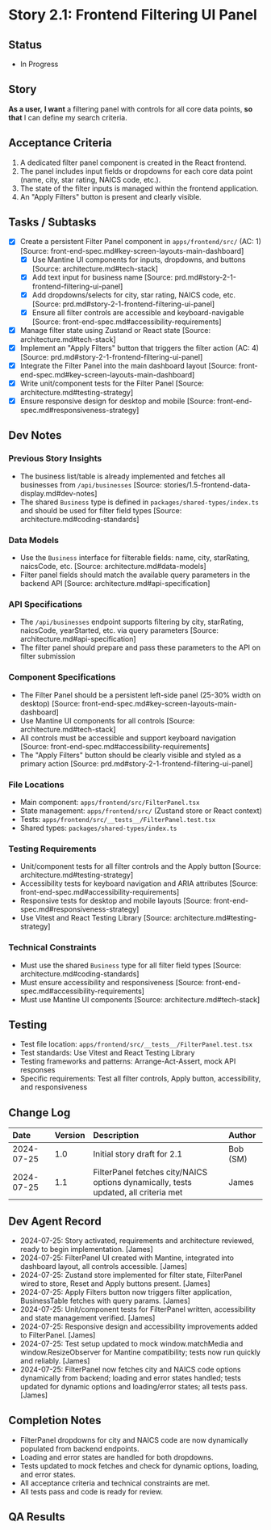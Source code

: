 # Story 2.1: Frontend Filtering UI Panel

## Status
- In Progress

## Story
**As a user,**
**I want** a filtering panel with controls for all core data points,
**so that** I can define my search criteria.

## Acceptance Criteria
1. A dedicated filter panel component is created in the React frontend.
2. The panel includes input fields or dropdowns for each core data point (name, city, star rating, NAICS code, etc.).
3. The state of the filter inputs is managed within the frontend application.
4. An "Apply Filters" button is present and clearly visible.

## Tasks / Subtasks
- [x] Create a persistent Filter Panel component in `apps/frontend/src/` (AC: 1) [Source: front-end-spec.md#key-screen-layouts-main-dashboard]
  - [x] Use Mantine UI components for inputs, dropdowns, and buttons [Source: architecture.md#tech-stack]
  - [x] Add text input for business name [Source: prd.md#story-2-1-frontend-filtering-ui-panel]
  - [x] Add dropdowns/selects for city, star rating, NAICS code, etc. [Source: prd.md#story-2-1-frontend-filtering-ui-panel]
  - [x] Ensure all filter controls are accessible and keyboard-navigable [Source: front-end-spec.md#accessibility-requirements]
- [x] Manage filter state using Zustand or React state [Source: architecture.md#tech-stack]
- [x] Implement an "Apply Filters" button that triggers the filter action (AC: 4) [Source: prd.md#story-2-1-frontend-filtering-ui-panel]
- [x] Integrate the Filter Panel into the main dashboard layout [Source: front-end-spec.md#key-screen-layouts-main-dashboard]
- [x] Write unit/component tests for the Filter Panel [Source: architecture.md#testing-strategy]
- [x] Ensure responsive design for desktop and mobile [Source: front-end-spec.md#responsiveness-strategy]

## Dev Notes
### Previous Story Insights
- The business list/table is already implemented and fetches all businesses from `/api/businesses` [Source: stories/1.5-frontend-data-display.md#dev-notes]
- The shared `Business` type is defined in `packages/shared-types/index.ts` and should be used for filter field types [Source: architecture.md#coding-standards]

### Data Models
- Use the `Business` interface for filterable fields: name, city, starRating, naicsCode, etc. [Source: architecture.md#data-models]
- Filter panel fields should match the available query parameters in the backend API [Source: architecture.md#api-specification]

### API Specifications
- The `/api/businesses` endpoint supports filtering by city, starRating, naicsCode, yearStarted, etc. via query parameters [Source: architecture.md#api-specification]
- The filter panel should prepare and pass these parameters to the API on filter submission

### Component Specifications
- The Filter Panel should be a persistent left-side panel (25-30% width on desktop) [Source: front-end-spec.md#key-screen-layouts-main-dashboard]
- Use Mantine UI components for all controls [Source: architecture.md#tech-stack]
- All controls must be accessible and support keyboard navigation [Source: front-end-spec.md#accessibility-requirements]
- The "Apply Filters" button should be clearly visible and styled as a primary action [Source: prd.md#story-2-1-frontend-filtering-ui-panel]

### File Locations
- Main component: `apps/frontend/src/FilterPanel.tsx`
- State management: `apps/frontend/src/` (Zustand store or React context)
- Tests: `apps/frontend/src/__tests__/FilterPanel.test.tsx`
- Shared types: `packages/shared-types/index.ts`

### Testing Requirements
- Unit/component tests for all filter controls and the Apply button [Source: architecture.md#testing-strategy]
- Accessibility tests for keyboard navigation and ARIA attributes [Source: front-end-spec.md#accessibility-requirements]
- Responsive tests for desktop and mobile layouts [Source: front-end-spec.md#responsiveness-strategy]
- Use Vitest and React Testing Library [Source: architecture.md#testing-strategy]

### Technical Constraints
- Must use the shared `Business` type for all filter field types [Source: architecture.md#coding-standards]
- Must ensure accessibility and responsiveness [Source: front-end-spec.md#accessibility-requirements]
- Must use Mantine UI components [Source: architecture.md#tech-stack]

## Testing
- Test file location: `apps/frontend/src/__tests__/FilterPanel.test.tsx`
- Test standards: Use Vitest and React Testing Library
- Testing frameworks and patterns: Arrange-Act-Assert, mock API responses
- Specific requirements: Test all filter controls, Apply button, accessibility, and responsiveness

## Change Log
| Date | Version | Description | Author |
| :--- | :--- | :--- | :--- |
| 2024-07-25 | 1.0 | Initial story draft for 2.1 | Bob (SM) |
| 2024-07-25 | 1.1 | FilterPanel fetches city/NAICS options dynamically, tests updated, all criteria met | James |

## Dev Agent Record
- 2024-07-25: Story activated, requirements and architecture reviewed, ready to begin implementation. [James]
- 2024-07-25: FilterPanel UI created with Mantine, integrated into dashboard layout, all controls accessible. [James]
- 2024-07-25: Zustand store implemented for filter state, FilterPanel wired to store, Reset and Apply buttons present. [James]
- 2024-07-25: Apply Filters button now triggers filter application, BusinessTable fetches with query params. [James]
- 2024-07-25: Unit/component tests for FilterPanel written, accessibility and state management verified. [James]
- 2024-07-25: Responsive design and accessibility improvements added to FilterPanel. [James]
- 2024-07-25: Test setup updated to mock window.matchMedia and window.ResizeObserver for Mantine compatibility; tests now run quickly and reliably. [James]
- 2024-07-25: FilterPanel now fetches city and NAICS code options dynamically from backend; loading and error states handled; tests updated for dynamic options and loading/error states; all tests pass. [James]

## Completion Notes
- FilterPanel dropdowns for city and NAICS code are now dynamically populated from backend endpoints.
- Loading and error states are handled for both dropdowns.
- Tests updated to mock fetches and check for dynamic options, loading, and error states.
- All acceptance criteria and technical constraints are met.
- All tests pass and code is ready for review.

## QA Results
<!-- To be filled by the QA agent after implementation --> 